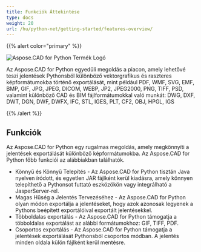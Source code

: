 ```yaml
---
title: Funkciók Áttekintése
type: docs
weight: 20
url: /hu/python-net/getting-started/features-overview/
---
```


{{% alert color="primary" %}}

![Aspose.CAD for Python Termék Logó](/cad/_assets/home_4.png)

Az Aspose.CAD for Python egyedüli megoldás a piacon, amely lehetővé teszi jelentések Pythonsból különböző vektorgrafikus és raszteres képformátumokba történő exportálását, mint például PDF, WMF, SVG, EMF, BMP, GIF, JPG, JPEG, DICOM, WEBP, JP2, JPEG2000, PNG, TIFF, PSD, valamint különböző CAD és BIM fájlformátumokkal való munkát: DWG, DXF, DWT, DGN, DWF, DWFX, IFC, STL, IGES, PLT, CF2, OBJ, HPGL, IGS

{{% /alert %}}

## Funkciók

Az Aspose.CAD for Python egy rugalmas megoldás, amely megkönnyíti a jelentések exportálását különböző képformátumokba. Az Aspose.CAD for Python főbb funkciói az alábbiakban találhatók.

- Könnyű és Könnyű Telepítés - Az Aspose.CAD for Python tisztán Java nyelven íródott, és egyetlen JAR fájlként kerül kiadásra, amely könnyen telepíthető a Pythonsot futtató eszközökön vagy integrálható a JasperServer-rel.
- Magas Hűség a Jelentés Tervezéséhez - Az Aspose.CAD for Python olyan módon exportálja a jelentéseket, hogy azok azonosak legyenek a Pythons beépített exportálóival exportált jelentésekkel.
- Többoldalas exportálás - Az Aspose.CAD for Python támogatja a többoldalas exportálást az alábbi formátumokhoz: GIF, TIFF, PDF.
- Csoportos exportálás - Az Aspose.CAD for Python támogatja a jelentések exportálását Pythonsból csoportos módban. A jelentés minden oldala külön fájlként kerül mentésre.
